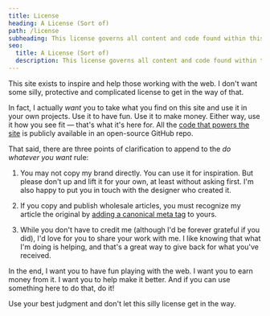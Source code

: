 ```yaml
---
title: License
heading: A License (Sort of)
path: /license
subheading: This license governs all content and code found within this site.
seo:
  title: A License (Sort of)
  description: This license governs all content and code found within this site.
---
```


This site exists to inspire and help those working with the web. I don't want some silly, protective and complicated license to get in the way of that.

In fact, I actually _want_ you to take what you find on this site and use it in your own projects. Use it to have fun. Use it to make money. Either way, use it how you see fit — that's what it's here for. All the [code that powers the site](https://github.com/seancdavis/seancdavis-com) is publicly available in an open-source GitHub repo.

That said, there are three points of clarification to append to the _do whatever you want_ rule:

1. You may not copy my brand directly. You can use it for inspiration. But please don't up and lift it for your own, at least without asking first. I'm also happy to put you in touch with the designer who created it.

2. If you copy and publish wholesale articles, you must recognize my article the original by [adding a canonical meta tag](https://moz.com/learn/seo/canonicalization) to yours.

3. While you don't have to credit me (although I'd be forever grateful if you did), I'd love for you to share your work with me. I like knowing that what I'm doing is helping, and that's a great way to give back for what you've received.

In the end, I want you to have fun playing with the web. I want you to earn money from it. I want you to help make it better. And if you can use something here to do that, do it!

Use your best judgment and don't let this silly license get in the way.
